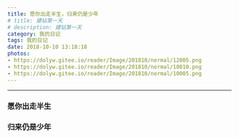 ```yaml
---
title: 愿你出走半生，归来仍是少年
# title: 建站第一天
# description: 建站第一天
category: 我的日记
tags: 我的日记
date: 2018-10-10 13:18:18
photos:
- https://dolyw.gitee.io/reader/Image/201810/normal/12005.png
- https://dolyw.gitee.io/reader/Image/201810/normal/10010.png
- https://dolyw.gitee.io/reader/Image/201810/normal/10005.png
---
```


-----

<!-- ### 开通了第一个网站
### 内心有点小激动 -->

### 愿你出走半生
### 归来仍是少年